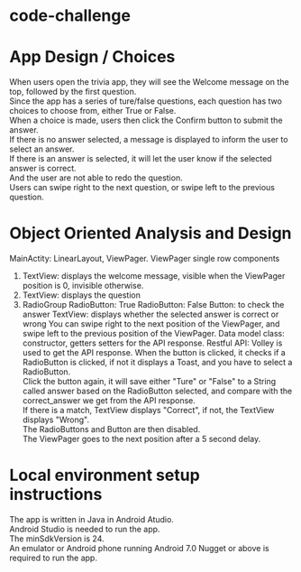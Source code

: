 # code-challenge
# App Design / Choices
When users open the trivia app, they will see the Welcome message on the top, followed by the first question. <br />
Since the app has a series of ture/false questions, each question has two choices to choose from, either True or False. <br />
When  a choice is made, users then click the Confirm button to submit the answer. <br/>
If there is no answer selected, a message is displayed to inform the user to select an answer.<br/>
If there is an answer is selected, it will let the user know if the selected answer is correct.<br/>
And the user are not able to redo the question.<br/>
Users can swipe right to the next question, or swipe left to the previous question.
# Object Oriented Analysis and Design
MainActity: LinearLayout, ViewPager.
ViewPager single row components
1) TextView: displays the welcome message, visible when the ViewPager position is 0, invisible otherwise.
2) TextView: displays the question
3) RadioGroup
   RadioButton: True
   RadioButton: False
   Button: to check the answer
   TextView: displays whether the selected answer is correct or wrong
You can swipe right to the next position of the ViewPager, and swipe left to the previous position of the ViewPager.
Data model class: constructor, getters setters for the API response.
Restful API: Volley is used to get the API response.
When the button is clicked, it checks if a RadioButton is clicked, if not it displays a Toast, and you have to select a RadioButton.<br/>
Click the button again, it will save either "Ture" or "False" to a String called answer based on the RadioButton selected, and compare with the correct_answer we get from the API response.<br />
If there is a match, TextView displays "Correct", if not, the TextView displays "Wrong". <br />
The RadioButtons and Button are then disabled. <br />
The ViewPager goes to the next position after a 5 second delay.
# Local environment setup instructions
The app is written in Java in Android Atudio. <br />
Android Studio is needed to run the app. <br />
The minSdkVersion is 24.<br />
An emulator or Android phone running Android 7.0 Nugget or above is required to run the app.
